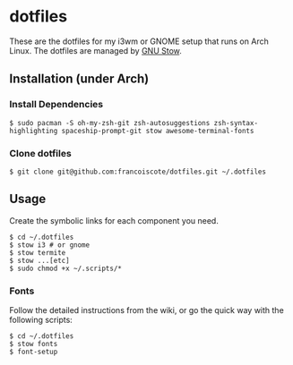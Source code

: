 # dotfiles
These are the dotfiles for my i3wm or GNOME setup that runs on Arch Linux. The dotfiles
are managed by [GNU Stow](https://www.gnu.org/software/stow/).

## Installation (under Arch)

### Install Dependencies
```
$ sudo pacman -S oh-my-zsh-git zsh-autosuggestions zsh-syntax-highlighting spaceship-prompt-git stow awesome-terminal-fonts

```

### Clone dotfiles
```
$ git clone git@github.com:francoiscote/dotfiles.git ~/.dotfiles
```

## Usage
Create the symbolic links for each component you need.

```
$ cd ~/.dotfiles
$ stow i3 # or gnome
$ stow termite
$ stow ...[etc]
$ sudo chmod +x ~/.scripts/*
```

### Fonts

Follow the detailed instructions from the wiki, or go the quick way with the following scripts:
```
$ cd ~/.dotfiles
$ stow fonts
$ font-setup
```
